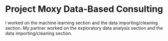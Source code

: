 # Project Moxy Data-Based Consulting

I worked on the machine learning section and the data importing/cleaning section. My partner worked on the exploratory data analysis section and the data importing/cleaning section.
